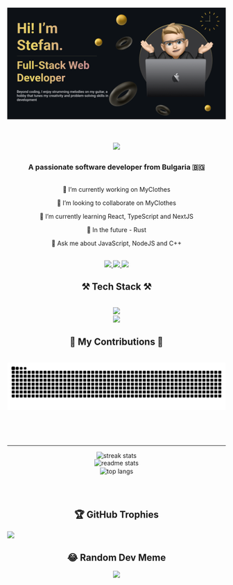 ![](https://github.com/StefanPenchev05/StefanPenchev05/blob/main/Banner.png)

<h1 align="center">
    <img src="https://readme-typing-svg.herokuapp.com/?font=Righteous&size=35&center=true&vCenter=true&width=500&height=70&duration=4000&lines=How+are+you+today🤓?;Lets+code+together" />
</h1>

<h3 align="center">A passionate software developer from Bulgaria 🇧🇬</h3>

</br>
<div align="center">
  🔭 I’m currently working on MyClothes
  
    
  👯 I’m looking to collaborate on MyClothes
  
  🌱 I’m currently learning React, TypeScript and NextJS

  🦀 In the future - Rust 
  
  💬 Ask me about JavaScript, NodeJS and C++
</div>

</br>

<div align="center"> 
  <a href="mailto:penchev.stefan@icloud.com">
    <img src="https://img.shields.io/badge/Gmail-333333?style=for-the-badge&logo=gmail&logoColor=red" />
  </a>
  <a href="https://www.instagram.com/_stefan.penchev_/" target="_blank">
    <img src="https://img.shields.io/badge/Instagram-E4405F?style=for-the-badge&logo=instagram&logoColor=white" target="_blank" />
  </a>
  <a href="https://stefanpenchev05.github.io" target="_blank">
     <img src="https://img.shields.io/badge/Portfolio-FF5722?style=for-the-badge&logo=todoist&logoColor=white" target="_blank" /> 
  </a>
</div>

<h2 align="center">⚒️ Tech Stack ⚒️</h2>
<br/>
<div align="center">
    <img src="https://skillicons.dev/icons?i=nodejs,javascript,typescript,cpp,cs,express,jest,redis,firebase,mongodb,mysql,prisma" /><br>
    <img src="https://skillicons.dev/icons?i=react,express,mui,nextjs,html,css,vscode,github,figma,tailwind,git,powershell,bash,dotnet,linux" />
</div>

<div align="center">
  <h2>🐍 My Contributions 🐍</h2>
  <br>
  <img alt="snake eating my contributions" src="https://raw.githubusercontent.com/StefanPenchev05/StefanPenchev05/output/github-contribution-grid-snake.svg" />
  
  <br/><br/><br/>
</div>

<hr/>

<div align=center>
  <img width=350 src="https://github-readme-stats.vercel.app/api/top-langs/?username=StefanPenchev05&theme=dracula&hide_border=false&include_all_commits=false&count_private=true&layout=compact" alt="streak stats"/></br>
  <img width=350 src="https://github-readme-stats.vercel.app/api?username=StefanPenchev05&theme=dracula&hide_border=false&include_all_commits=false&count_private=true" alt="readme stats" />
  <br/>
  <img width=325 align="center" src="https://github-readme-streak-stats.herokuapp.com/?user=StefanPenchev05&theme=dracula&hide_border=false" alt="top langs" />
</div>

</br></br>

<h2 align="center">🏆 GitHub Trophies </h2>
<img src="https://github-profile-trophy.vercel.app/?username=StefanPenchev05&theme=dark&no-frame=false&no-bg=true&margin-w=30"/>

<h2 align="center">😂 Random Dev Meme </h2>
<div align=center>
    <img src='https://randommeme-five.vercel.app/' style="height: 300px;"/>
</div>

